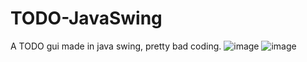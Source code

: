 # TODO-JavaSwing
A TODO gui made in java swing, pretty bad coding.
![image](https://user-images.githubusercontent.com/84211365/177022928-29ea6006-f1eb-4894-b0bc-17ab0eb405db.png)
![image](https://user-images.githubusercontent.com/84211365/177022930-1941fbe0-3653-45b3-827c-8aaf4b7b2b90.png)
